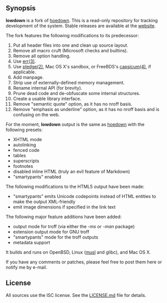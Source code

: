 ## Synopsis

**lowdown** is a fork of [hoedown](https://github.com/hoedown/hoedown).
This is a read-only repository for tracking development of the system.
Stable releases are available at the [website](https://kristaps.bsd.lv/lowdown).

The fork features the following modifications to its predecessor:

1. Put all header files into one and clean up source layout.
2. Remove all macro cruft (Microsoft checks and builtins).
3. Remove all option handling.
4. Use [err(3)](http://man.openbsd.org/err.3).
5. Use [pledge(2)](http://man.openbsd.org/pledge.2), Mac OS X's sandbox,
   or FreeBDS's
   [capsicum(4)](https://www.freebsd.org/cgi/man.cgi?query=capsicum),
   if applicable.
6. Add manpage.
7. Strip use of externally-defined memory management.
8. Rename internal API (for brevity).
9. Prune dead code and de-obfuscate some internal structures.
10. Create a usable library interface.
11. Remove "semantic quote" option, as it has no nroff basis.
12. Remove "emphasis as underline" option, as it has no nroff basis and
    is confusing on the web.

For the moment, **lowdown** output is the same as
[hoedown](https://github.com/hoedown/hoedown) with the following presets:

- XHTML mode
- autolinking
- fenced code
- tables
- superscripts
- footnotes
- disabled inline HTML (truly an evil feature of Markdown)
- "smartypants" enabled

The following modifications to the HTML5 output have been made:

- "smartypants" emits Unicode codepoints instead of HTML entities to
  make the output XML-friendly
- emit image dimensions if specified in the link text

The following major feature additions have been added:

- output mode for troff (via either the *-ms* or *-man* package)
- extension output mode for GNU troff
- "smartypants" mode for the troff outputs
- metadata support

It builds and runs on OpenBSD, Linux ([musl](https://www.musl-libc.org/)
and glibc), and Mac OS X.

If you have any comments or patches, please feel free to post them here
or notify me by e-mail.

## License

All sources use the ISC license.
See the [LICENSE.md](LICENSE.md) file for details.
